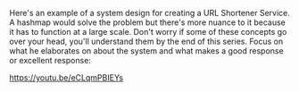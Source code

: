 Here's an example of a system design for creating a URL Shortener Service. A hashmap would solve the problem but there's more nuance to it because it has to function at a large scale. Don't worry if some of these concepts go over your head, you'll understand them by the end of this series. Focus on what he elaborates on about the system and what makes a good response or excellent response:

https://youtu.be/eCLqmPBIEYs
